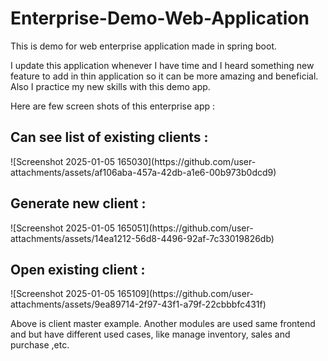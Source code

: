 # Enterprise-Demo-Web-Application
This is demo for web enterprise application made in spring boot.

I update this application whenever I have time and I heard something new feature to add in thin application so it can be more amazing and beneficial. Also I practice my new skills with this demo app.

Here are few screen shots of this enterprise app : 

<h2>Can see list of existing clients : </h2>
![Screenshot 2025-01-05 165030](https://github.com/user-attachments/assets/af106aba-457a-42db-a1e6-00b973b0dcd9)

<h2>Generate new client : </h2>
![Screenshot 2025-01-05 165051](https://github.com/user-attachments/assets/14ea1212-56d8-4496-92af-7c33019826db)

<h2>Open existing client : </h2>
![Screenshot 2025-01-05 165109](https://github.com/user-attachments/assets/9ea89714-2f97-43f1-a79f-22cbbbfc431f)

Above is client master example. Another modules are used same frontend and but have different used cases, like manage inventory, sales and purchase ,etc.



